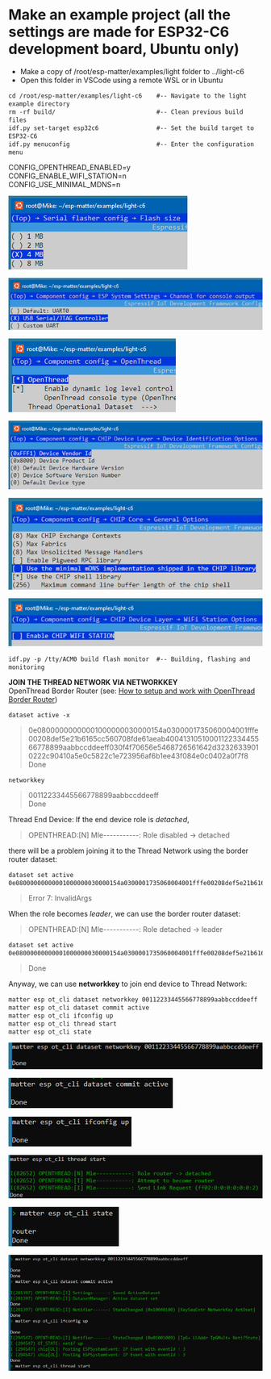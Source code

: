 
# Make an example project (all the settings are made for ESP32-C6 development board, Ubuntu only)
- Make a copy of /root/esp-matter/examples/light folder to ../light-c6
- Open this folder in VSCode using a remote WSL or in Ubuntu
~~~
cd /root/esp-matter/examples/light-c6    #-- Navigate to the light example directory
rm -rf build/                            #-- Clean previous build files
idf.py set-target esp32c6                #-- Set the build target to ESP32-C6
idf.py menuconfig                        #-- Enter the configuration menu
~~~

CONFIG_OPENTHREAD_ENABLED=y  
CONFIG_ENABLE_WIFI_STATION=n  
CONFIG_USE_MINIMAL_MDNS=n  

 
![](../images/matter/esp_menuconfig_01.png)

 
![](../images/matter/esp_menuconfig_02.png)

 
![](../images/matter/esp_menuconfig_03.png)

 
![](../images/matter/esp_menuconfig_04.png)

 
![](../images/matter/esp_menuconfig_05.png)

 
![](../images/matter/esp_menuconfig_06.png)

~~~
idf.py -p /tty/ACM0 build flash monitor  #-- Building, flashing and monitoring
~~~

**JOIN THE THREAD NETWORK VIA NETWORKKEY**  
OpenThread Border Router (see: [How to setup and work with OpenThread Border Router](../OPENTHREAD.md))
~~~
dataset active -x
~~~
> 0e08000000000001000000030000154a0300001735060004001fffe00208def5e21b6165cc560708fde61aeab4004131051000112233445566778899aabbccddeeff030f4f70656e5468726561642d32326339010222c90410a5e0c5822c1e723956af6b1ee43f084e0c0402a0f7f8  
> Done

~~~
networkkey
~~~
> 00112233445566778899aabbccddeeff  
> Done

Thread End Device:
If the end device role is *detached*,
> OPENTHREAD:[N] Mle-----------: Role disabled -> detached

there will be a problem joining it to the Thread Network using the border router dataset:
~~~
dataset set active 0e08000000000001000000030000154a0300001735060004001fffe00208def5e21b6165cc560708fde61aeab4004131051000112233445566778899aabbccddeeff030f4f70656e5468726561642d32326339010222c90410a5e0c5822c1e723956af6b1ee43f084e0c0402a0f7f8
~~~
> Error 7: InvalidArgs  

When the role becomes *leader*, we can use the border router dataset:
> OPENTHREAD:[N] Mle-----------: Role detached -> leader
~~~
dataset set active 0e08000000000001000000030000154a0300001735060004001fffe00208def5e21b6165cc560708fde61aeab4004131051000112233445566778899aabbccddeeff030f4f70656e5468726561642d32326339010222c90410a5e0c5822c1e723956af6b1ee43f084e0c0402a0f7f8
~~~
> Done  

Anyway, we can use **networkkey** to join end device to Thread Network:
~~~
matter esp ot_cli dataset networkkey 00112233445566778899aabbccddeeff
matter esp ot_cli dataset commit active
matter esp ot_cli ifconfig up
matter esp ot_cli thread start
matter esp ot_cli state
~~~

 
![](../images/matter/esp_join_openthread_01.png)

 
![](../images/matter/esp_join_openthread_02.png)

 
![](../images/matter/esp_join_openthread_03.png)

 
![](../images/matter/esp_join_openthread_04.png)

 
![](../images/matter/esp_join_openthread_05.png)

 
![](../images/matter/matter_esp_ot_cli.png)
